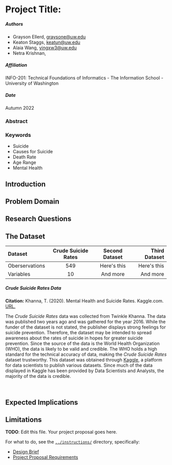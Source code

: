 # Project Title:
##### Authors
* Grayson Ellerd, graysone@uw.edu
* Keaton Staggs, keatun@uw.edu
* Alaia Wang, yingxw3@uw.edu
* Netra Krishnan,

##### Affiliation
 INFO-201: Technical Foundations of Informatics - The Information School - University of Washington

##### Date
Autumn 2022

### Abstract


### Keywords
- Suicide
- Causes for Suicide
- Death Rate
- Age Range
- Mental Health

## Introduction

## Problem Domain

## Research Questions

## The Dataset
| Dataset      | Crude Suicide Rates | Second Dataset     | Third Dataset     |
| :---        |    :----:   |          :---: |           ---: |
| Oberservations      | 549       | Here's this   | Here's this   |
| Variables   | 10        | And more      |And more      |

##### Crude Suicide Rates Data

**Citation:**
Khanna, T. (2020). Mental Health and Suicide Rates. Kaggle.com. [URL.](https://www.kaggle.com/datasets/twinkle0705/mental-health-and-suicide-rates?select=Crude+suicide+rates.csv)

The _Crude Suicide Rates_ data was collected from Twinkle Khanna. The data was published two years ago and was gathered for the year 2016. While the funder of the dataset is not stated, the publisher displays strong feelings for suicide prevention. Therefore, the dataset may be intended to spread awareness about the rates of suicide in hopes for greater suicide prevention. Since the source of the data is the World Health Organization (WHO), the data is likely to be valid and credible. The WHO holds a high standard for the technical accuracy of data, making the _Crude Suicide Rates_ dataset trustworthy. This dataset was obtained through [Kaggle](https://www.kaggle.com/), a platform for data scientists to publish various datasets. Since much of the data displayed in Kaggle has been provided by Data Scientists and Analysts, the majority of the data is credible. 


‌
## Expected Implications

## Limitations









**TODO**: Edit this file. Your project proposal goes here.

For what to do, see the [`../instructions/`](../instructions/) directory, specifically:

* [Design Brief](../instructions/project-design-brief.pdf)
* [Project Proposal Requirements](../instructions/p01-proposal-requirements.md)
